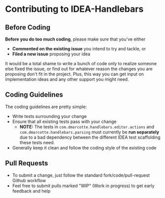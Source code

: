# Contributing to IDEA-Handlebars

## Before Coding
**Before you do too much coding**, please make sure that you've either
* **Commented on the existing issue** you intend to try and tackle, or
* **Filed a new issue** proposing your idea

It would be a total shame to write a bunch of code only to realize someone else fixed the issue, or find out for whatever reason the changes you are proposing don't fit in the project.  Plus, this way you can get input on implementation ideas and any other support you might need.

## Coding Guidelines

The coding guidelines are pretty simple:

* Write tests surrounding your change
* Ensure that all existing tests pass with your change
    * **NOTE:** The tests in `com.dmarcotte.handlebars.editor.actions` and `com.dmarcotte.handlebars.parsing` must currently be **run separately** due to a bad dependency between the different IDEA test scaffolding these tests need.
* Generally keep it clean and follow the coding style of the existing code

## Pull Requests

* To submit a change, just follow the standard fork/code/pull-request Github workflow
* Feel free to submit pulls marked "WIP" (Work in progress) to get early feedback and help

